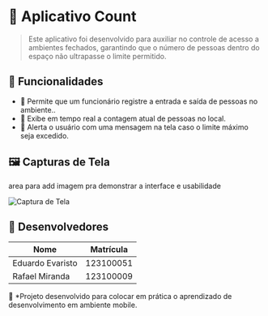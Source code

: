 # 📌 Aplicativo Count

> Este aplicativo foi desenvolvido para auxiliar no controle de acesso a ambientes fechados, garantindo que o número de pessoas dentro do espaço não ultrapasse o limite permitido.

## 🚀 Funcionalidades

- 🔹 Permite que um funcionário registre a entrada e saída de pessoas no ambiente..
- 🔹 Exibe em tempo real a contagem atual de pessoas no local.
- 🔹 Alerta o usuário com uma mensagem na tela caso o limite máximo seja excedido.

## 🖼️ Capturas de Tela

area para add imagem pra demonstrar a interface e usabilidade

![Captura de Tela](caminho/para/imagem.png)

## 👥 Desenvolvedores

| Nome | Matrícula |
|------------|--------------|
| Eduardo Evaristo | 123100051 |
| Rafael Miranda | 123100009 |



📌 *Projeto desenvolvido para colocar em prática o aprendizado de desenvolvimento em ambiente mobile.

